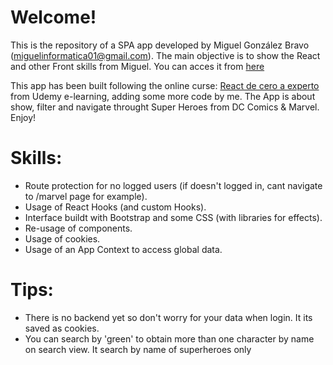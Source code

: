 # Welcome!
This is the repository of a SPA app developed by Miguel González Bravo (miguelinformatica01@gmail.com). The main objective is to show the React and other Front skills from Miguel. You can acces it from [here](https://miwell99.github.io/react-heores-app/)

This app has been built following the online curse: [React de cero a experto](https://www.udemy.com/course/react-cero-experto/) from Udemy e-learning, adding some more code by me. The App is about show, filter and navigate throught Super Heroes from DC Comics & Marvel. Enjoy!

# Skills:
- Route protection for no logged users (if doesn't logged in, cant navigate to /marvel page for example).
- Usage of React Hooks (and custom Hooks).
- Interface buildt with Bootstrap and some CSS (with libraries for effects).
- Re-usage of components.
- Usage of cookies.
- Usage of an App Context to access global data.

# Tips:
- There is no backend yet so don't worry for your data when login. It its saved as cookies.
- You can search by 'green' to obtain more than one character by name on search view. It search by name of superheroes only

